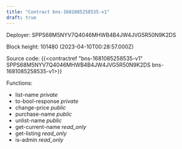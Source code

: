 ```yaml
---
title: "Contract bns-1681085258535-v1"
draft: true
---
```

Deployer: SPPS68M5NYV7Q4046MHWB4B4JW4JVG5R50N9K2DS


 



Block height: 101480 (2023-04-10T00:28:57.000Z)

Source code: {{<contractref "bns-1681085258535-v1" SPPS68M5NYV7Q4046MHWB4B4JW4JVG5R50N9K2DS bns-1681085258535-v1>}}

Functions:

* list-name _private_
* to-bool-response _private_
* change-price _public_
* purchase-name _public_
* unlist-name _public_
* get-current-name _read_only_
* get-listing _read_only_
* is-admin _read_only_
